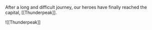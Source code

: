 After a long and difficult journey, our heroes have finally reached the capital, [[Thunderpeak]].

![[Thunderpeak]]

